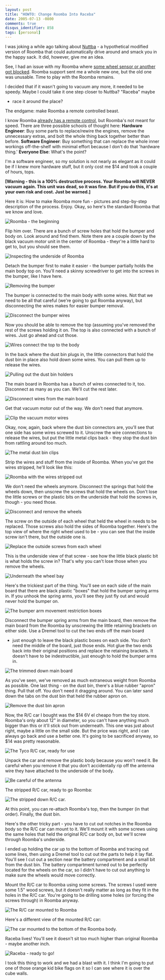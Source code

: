 ```yaml
---
layout: post
title: "HOWTO: Change Roomba Into Raceba"
date: 2005-07-13 -0800
comments: true
disqus_identifier: 858
tags: [personal]
---
```

I was joking a while ago talking about
[Nuttba](/archive/2005/05/26/nuttba.aspx) - a hypothetical modified
version of Roomba that could automatically drive around and smack you in
the happy sack. It did, however, give me an idea.

 See, I had an issue with my Roomba where [some wheel sensor or another
got blocked](/archive/2005/06/21/karmic-blowback.aspx). Roomba support
sent me a whole new one, but the old one was unusable. Time to play with
the Roomba remains.

 I decided that if it wasn't going to vacuum any more, it needed to be
speedy. Maybe I could take it one step closer to Nuttba? "Raceba" maybe
- race it around the place?

 The endgame: make Roomba a remote controlled beast.

 I know Roomba [already has a remote
control](http://www.irobotstore.com/CGI-BIN/LANSAWEB?WEBEVENT+L095C4D814AB2403C737E683+JGW+ENG),
but Roomba's not meant for speed. There are three possible schools of
thought here:
 **Hardware Engineer**: Buy some parts to replace/rewire the engines,
remove the unnecessary extras, and bolt the whole thing back together
better than before.
 **Software Engineer**: Buy something that can replace the whole inner
workings off-the-shelf with minimal effort because I don't do that
'hardware thing.'
 **Everyone Else**: What's the point?

 I'm a software engineer, so my solution is not nearly as elegant as it
could be if I knew more hardware stuff, but it only cost me $14 and
took a couple of hours, tops.

 **[Warning - this is a 100% destructive process. Your Roomba will NEVER
vacuum again. This unit was dead, so it was fine. But if you do this,
it's at your own risk and cost. Just be warned.]**

 Here it is: How to make Roomba more fun - pictures and step-by-step
description of the process. Enjoy.
 Okay, so here's the standard Roomba that we know and love.

 ![Roomba - the
beginning](https://hyqi8g.blu.livefilestore.com/y2pCE8I_zBx_GTc211ctoylepDsi-QbHj20w2yyRLe5BI3CV4XR_xiL6qxRZMXgcOr6CeRVLv2fr6XRTcEy6n6DwTbHbaO41szAADtundRSLg0/20050713nuttba001ql9.jpg?psid=1)

 Flip him over. There are a bunch of screw holes that hold the bumper
and body on. Look around and find them. Note there are a couple down by
the black vacuum motor unit in the center of Roomba - theyr're a little
hard to get to, but you should see them.

 ![Inspecting the underside of
Roomba](https://hyqi8g.blu.livefilestore.com/y2pDRbB9tABqeQ-4SLyuuX04glSozSKnaMU1DJfHnbD4YTS2OIDZvLz7Orm4lGPfTtkK0t1j4I2ISROTa5lnT-qQKGW1lfIaeQO175mcJvc_-g/20050713nuttba002xk7.jpg?psid=1)

 Detach the bumper first to make it easier - the bumper partially holds
the main body top on. You'll need a skinny screwdriver to get into the
screws in the bumper, like I have here.

 ![Removing the
bumper](https://hyqi8g.blu.livefilestore.com/y2pubDnHRaM8ZG1FECW1m00GtLf4FljD4T12YTSZHXACq5pTQFfY243mJWJMy6R88THC9qADwere_JOaNsV2NUzp8cGS9gS-KuZf6EkYdt6jsU/20050713nuttba003wt5.jpg?psid=1)

 The bumper is connected to the main body with some wires. Not that we
need to be all that careful (we're going to gut Roomba anyway), but
disconnecting the wires makes for easier bumper removal.

 ![Disconnect the bumper
wires](https://hyqi8g.blu.livefilestore.com/y2p_1gzx8jIPeuUcH835uTboKOC92DjEyi6A9fyBwvu2sfTPayu1rxtzvUi_QMZSEaLPw1EQZ5yhm0g0mKhE6Qxusm8xFTDVZ-OVMmdD4MiAxk/20050713nuttba004po2.jpg?psid=1)

 Now you should be able to remove the top (assuming you've removed the
rest of the screws holding it on. The top is also connected with a bunch
of wires. Just go ahead and cut those.

 ![Wires connect the top to the
body](https://hyqi8g.blu.livefilestore.com/y2psQPu5KR3qCPrDOMm2Rp-9cIEmUWyrazg1CKgsw-6CaIE5qn_rL6WCI-TLFXOGyY6qtGan0MorcisbLN27KH-MPqb25jlY337VJLp0Qm1HyM/20050713nuttba005fp3.jpg?psid=1)

 In the back where the dust bin plugs in, the little connectors that
hold the dust bin in place also hold down some wires. You can pull them
up to release the wires.

 ![Pulling out the dust bin
holders](https://hyqi8g.blu.livefilestore.com/y2pOXEIvN1lBoznstMmgwNpZsw39A_adaju7G52xDc_QjJW-yy98ebmLN7anfayKajeSZmqwwHjGeTqwvhUQzxGspjj0fOcSfZD5TwTHeJlLHo/20050713nuttba006qx9.jpg?psid=1)

 The main board in Roomba has a bunch of wires connected to it, too.
Disconnect as many as you can. We'll cut the rest later.

 ![Disconnect wires from the main
board](https://hyqi8g.blu.livefilestore.com/y2pHNMjVlC-0Cr-1SJC8MhMI_xClh082MhCoJ107W7chgSRlefdkbVKROcRQmrc9HvouDmClR74Gdi3TBuLS0F4LvYa9wGErsg_7QO43XURa4U/20050713nuttba007ek4.jpg?psid=1)

 Get that vacuum motor out of the way. We don't need that anymore.

 ![Clip the vacuum motor
wires](https://hyqi8g.blu.livefilestore.com/y2paRgcl7OWBlXa5eQGo991k2pxGnkRHLUD7-9FZyB_BuHfwvdbQAjRKBOXwlVUKtRBOyoY9JvM_u7GQ-LmT_c-JE_-C8vP8kacXPQ48v9tXz0/20050713nuttba008ww6.jpg?psid=1)

 Okay, now, again, back where the dust bin connectors are, you'll see
that one side has some wires screwed to it. Unscrew the wire connections
to release the wires, but put the little metal clips back - they stop
the dust bin from rattling around too much.

 ![The metal dust bin
clips](https://hyqi8g.blu.livefilestore.com/y2pQw7eTAkc4B1DDxCN9ujsTqkPvoaQiestC0RgPxV7Bmgx0FL2prIpHk9nv65qnWA4dIlJFXv1lOdTlzg8XncdCHrekEgDdB4rok9UTdPQauQ/20050713nuttba009kz2.jpg?psid=1)

 Strip the wires and stuff from the inside of Roomba. When you've got
the wires stripped, he'll look like this:

 ![Roomba with the wires stripped
out](https://hyqi8g.blu.livefilestore.com/y2pYZFJ-UG-7-p7QGK9JN7uelrBcWrskcEy55e75kVMHfVku8U5R-8sypHVvotOCHctJCYnRtNOl-4D6C85bmOEI977UglBw9uR2pjIgzdMggo/20050713nuttba010jg8.jpg?psid=1)

 We don't need the wheels anymore. Disconnect the springs that hold the
wheels down, then unscrew the screws that hold the wheels on. Don't lose
the little screws or the plastic bits on the underside that hold the
screws in, though - you need those.

 ![Disconnect and remove the
wheels](https://hyqi8g.blu.livefilestore.com/y2pOqAS40pg1qqe5iu2e8M6S1uMMAvafKMKnjJNxIL9LxWvoHkPe6lyDdwvcDi6zVLHlrJ1MvulMe1JwfuNfFWIeyKzu_WZFziRIWTGeWmHqbM/20050713nuttba011xw8.jpg?psid=1)

 The screw on the outside of each wheel that held the wheel in needs to
be replaced. Those screws also hold the sides of Roomba together. Here's
the top view of where the right wheel used to be - you can see that the
inside screw isn't there, but the outside one is.

 ![Replace the outside screws from each
wheel](https://hyqi8g.blu.livefilestore.com/y2p5bxonl9brFNlZZtuoY8D9L2ny0YnbGEKBBGmAcrJKD06IpdEMDJU5hn88DJgCmz9A439ZnNK5j614WAie7K83aB0eDQFc2IkSc5YURgEcEs/20050713nuttba012ms5.jpg?psid=1)

 This is the underside view of that screw - see how the little black
plastic bit is what holds the screw in? That's why you can't lose those
when you remove the wheels.

 ![Underneath the wheel
bay](https://hyqi8g.blu.livefilestore.com/y2pDCk0wYz8HCM3d298BvnxGyRzN3UrdbvYh1-acTS9ZFNGrzjIFiG2ZYcCfVcJxCCzAZCpKXg2IuAPp07ab5mDXE3uImRN-wQi-yDk_fZ7-vQ/20050713nuttba013re5.jpg?psid=1)

 Here's the trickiest part of the thing. You'll see on each side of the
main board that there are black plastic "boxes" that hold the bumper
spring arms in. If you unhook the spring arms, you'll see they just fly
out and would never hold the bumper on.

 ![The bumper arm movement restriction
boxes](https://hyqi8g.blu.livefilestore.com/y2p6GGZoAn1wWBbe_5jKQarAKIduYhMHjbGGjCxnibGOBtBjJGkXUtID8gfLA9TLvHYrrjd30KeG9MfhEKNyvKiG2QWuBuFfCWa-oC3i5hqHyw/20050713nuttba014re3.jpg?psid=1)

 Disconnect the bumper spring arms from the main board, then remove the
main board from the Roomba by unscrewing the little retaining brackets
on either side. Use a Dremel tool to cut the two ends off the main board
- just enough to leave the black plastic boxes on each side. You don't
need the middle of the board, just those ends. Hot glue the two ends
back into their original positions and replace the retaining brackets.
It doesn't have to be indestructible, just enough to hold the bumper
arms in.

 ![The trimmed down main
board](https://hyqi8g.blu.livefilestore.com/y2pmCcnurvXPBXwNvCtcyChvYuTeETrYt_yy76ahZyQCcmCWhhkm3aRztx8wVb79Jww0PQt58n1ZVyHV7f0aQ1sxnnrauqi80tG3L3z7LaDw54/20050713nuttba015vz1.jpg?psid=1)

 As you've seen, we've removed as much extraneous weight from Roomba as
possible. One last thing - on the dust bin, there's a blue rubber
"apron" thing. Pull that off. You don't need it dragging around. You can
later sand down the tabs on the dust bin that held the rubber apron on.

 ![Remove the dust bin
apron](https://hyqi8g.blu.livefilestore.com/y2pl1iRpyat7uLopj2ouEJzPHOc8jS0ViLsE_s5PhKurUGMdESjX7-DTmztimX6xMA2iNWnPE2QDy-dmIVnfaI-QRS6Ac6ADez1tiBBVVLI5R4/20050713nuttba016oj3.jpg?psid=1)

 Now, the R/C car I bought was the $14 6V el cheapo from the toy store.
Roomba's only about 12" in diameter, so you can't have anything much
bigger than this or it'll stick out from underneath. This one was just
about right, maybe a little on the small side. But the price was right,
and I can always go back and use a better one. It's going to be
sacrificed anyway, so $14 was pretty reasonable.

 ![The Tyco R/C car, ready for
use](https://hyqi8g.blu.livefilestore.com/y2pnmJU7tBmmvEkTsOso6TnGUnFQkM9luhZZ1iCF_XV-pr3CQJP9nbxCkxbkuzykyKlmVTDepOTd25IRZaDuIwz5hFIXVFhLWUdc2s7vuOiPOQ/20050713nuttba017qa7.jpg?psid=1)

 Unpack the car and remove the plastic body because you won't need it.
Be careful when you remove it that you don't accidentally rip off the
antenna wire they have attached to the underside of the body.

 ![Be careful of the
antenna](https://hyqi8g.blu.livefilestore.com/y2pZRfCZ1CXMT-Z1ACkSqyirSHJ8FMxx0fzwzVLJ0MCeUIAAIC6TerK6zICg_Uu0d7U861cwik3wajzswnSiFbY-laOpxxlzJ0AHbnT7cBssJk/20050713nuttba018mr3.jpg?psid=1)

 The stripped R/C car, ready to go Roomba:

 ![The stripped down R/C
car.](https://hyqi8g.blu.livefilestore.com/y2pXBz1PaGYeZ3vytP8cHTQICHTb92_PuPDP-M5Kc-TIYDEDVCOBOXbezShLKcHwkVXSRnUUShebpHJEGH_A_3H1Ph4XDW-RlxjQ6MWEi7osWg/20050713nuttba019zb8.jpg?psid=1)

 At this point, you can re-attach Roomba's top, then the bumper (in that
order). Finally, the dust bin.

 Here's the other tricky part - you have to cut out notches in the
Roomba body so the R/C car can mount to it. We'll mount it with some
screws using the same holes that held the original R/C car body on, but
we'll screw through Roomba's underside.

 I ended up holding the car up to the bottom of Roomba and tracing out
some lines, then using a Dremel tool to cut out the parts to help it lay
flat. You'll see I cut out a section near the battery compartment and a
small bit from the dust bin. The battery compartment turned out to be
perfectly located for the wheels on the car, so I didn't have to cut out
anything to make sure the wheels would move correctly.

 Mount the R/C car to Roomba using some screws. The screws I used were
some 1.5" wood screws, but it doesn't really matter as long as they fit
in the holes in the R/C car. You're going to be drilling some holes (or
forcing the screws through) in Roomba anyway.

 ![The R/C car mounted to
Roomba](https://hyqi8g.blu.livefilestore.com/y2ppjnBLyVce1akn7mP3eIG0B0uoX0az1yKu-wEuCYbzP1lekcjsQytRgRPBxv_8OKVI1wpkVKoa0-EZMVamfkX4G794BBuLxPz4hdQu_q-860/20050713nuttba021xp3.jpg?psid=1)

 Here's a different view of the mounted R/C car:

 ![The car mounted to the bottom of the Roomba
body.](https://hyqi8g.blu.livefilestore.com/y2pXVmNB6_Bk-_-0bNOatviVbs-XAwuR8lBXLcnylhWivr0n4S6PB4zcufRu1UUabunC8lOVdbZM3j7lnuWaS3WU06a2jSMAP0Ua6gZqTS8ojY/20050713nuttba022qt3.jpg?psid=1)

 Raceba lives! You'll see it doesn't sit too much higher than original
Roomba - maybe another inch.

 ![Raceba - ready to
go!](https://hyqi8g.blu.livefilestore.com/y2pV1xWs7dXtQGb3pJrtB_Clws1fImkETFLpHgzhDH7gr43hSMXtnL2PYlU782JDjxdDpfiihwFQ9lnROW7uKJU8ueABdc0jK6mxP0Ybo8QrOs/20050713nuttba023ef9.jpg?psid=1)

 I took this thing to work and we had a blast with it. I think I'm going
to put one of those orange kid bike flags on it so I can see where it is
over the cube walls.

